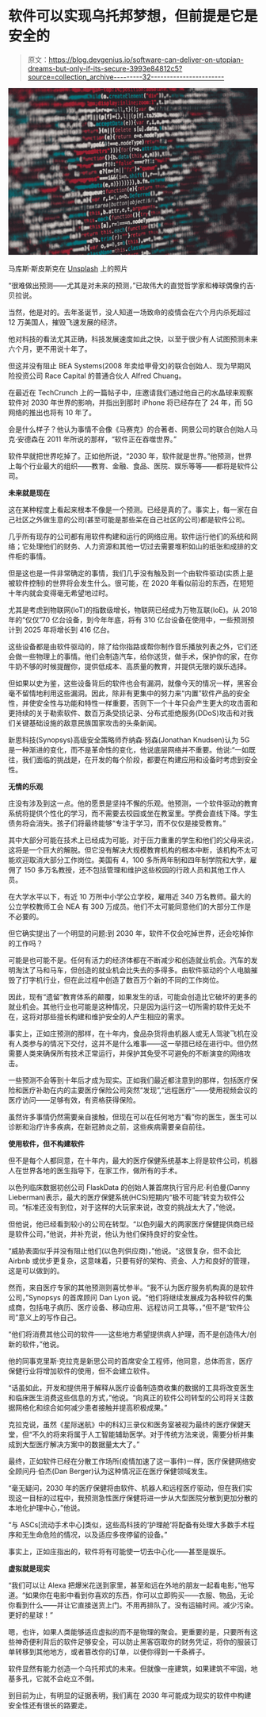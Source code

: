 # 软件可以实现乌托邦梦想，但前提是它是安全的

> 原文：<https://blog.devgenius.io/software-can-deliver-on-utopian-dreams-but-only-if-its-secure-3993e84812c5?source=collection_archive---------32----------------------->

![](img/479063dfb769aa15d4692111d4edd3a0.png)

马库斯·斯皮斯克在 [Unsplash](https://unsplash.com?utm_source=medium&utm_medium=referral) 上的照片

“很难做出预测——尤其是对未来的预测，”已故伟大的直觉哲学家和棒球偶像约吉·贝拉说。

当然，他是对的。去年圣诞节，没人知道一场致命的疫情会在六个月内杀死超过 12 万美国人，摧毁飞速发展的经济。

他对科技的看法尤其正确，科技发展速度如此之快，以至于很少有人试图预测未来六个月，更不用说十年了。

但这并没有阻止 BEA Systems(2008 年卖给甲骨文)的联合创始人、现为早期风险投资公司 Race Capital 的普通合伙人 Alfred Chuang。

在最近在 TechCrunch 上的一篇帖子中，庄邀请我们通过他自己的水晶球来观察软件对 2030 年世界的影响，并指出到那时 iPhone 将已经存在了 24 年，而 5G 网络的推出也将有 10 年了。

会是什么样子？他认为事情不会像《马赛克》的合著者、网景公司的联合创始人马克·安德森在 2011 年所说的那样，“软件正在吞噬世界。”

软件早就把世界吃掉了。正如他所说，“2030 年，软件就是世界。”他预测，世界上每个行业最大的组织——教育、金融、食品、医院、娱乐等等——都将是软件公司。

**未来就是现在**

这在某种程度上看起来根本不像是一个预测。已经是真的了。事实上，每一家在自己社区之外做生意的公司(甚至可能是那些呆在自己社区的公司)都是软件公司。

几乎所有现存的公司都有用软件构建和运行的网络应用。软件运行他们的系统和网络；它处理他们的财务、人力资源和其他一切过去需要堆积如山的纸张和成排的文件柜的事情。

但是这也是一件非常确定的事情，我们几乎没有触及到一个由软件驱动(实质上是被软件控制)的世界将会发生什么。很可能，在 2020 年看似前沿的东西，在短短十年内就会变得毫无希望地过时。

尤其是考虑到物联网(IoT)的指数级增长，物联网已经成为万物互联(IoE)。从 2018 年的“仅仅”70 亿台设备，到今年年底，将有 310 亿台设备在使用中，一些预测预计到 2025 年将增长到 416 亿台。

这些设备都是由软件驱动的，除了给你指路或帮你制作音乐播放列表之外，它们还会做一些物理上的事情。他们会制造汽车，给你送货，做手术，保护你的家，在你牛奶不够的时候提醒你，提供低成本、高质量的教育，并提供无限的娱乐选择。

但如果以史为鉴，这些设备背后的软件也会有漏洞，就像今天的情况一样，黑客会毫不留情地利用这些漏洞。因此，除非有更集中的努力来“内置”软件产品的安全性，并使安全性与功能和特性一样重要，否则下一个十年只会产生更大的攻击面和更持续的关于勒索软件、数百万条受损记录、分布式拒绝服务(DDoS)攻击和对我们关键基础设施的敌意民族国家攻击的头条新闻。

新思科技(Synopsys)高级安全策略师乔纳森·努森(Jonathan Knudsen)认为 5G 是一种渐进的变化，而不是革命性的变化，他说底层网络并不重要。他说:“一如既往，我们面临的挑战是，在开发的每个阶段，都要在构建应用和设备时考虑到安全性。

**无情的乐观**

庄没有涉及到这一点。他的愿景是坚持不懈的乐观。他预测，一个软件驱动的教育系统将提供个性化的学习，而不需要去校园或坐在教室里。学费会直线下降。学生债务将会消失。孩子们将最终能够“专注于学习，而不仅仅是接受教育。”

其中大部分可能在技术上已经成为可能，对于压力重重的学生和他们的父母来说，这将是一个巨大的解脱。但它没有解决大规模教育机构的根本中断，该机构不太可能欢迎取消大部分工作岗位。美国有 4，100 多所两年制和四年制学院和大学，雇佣了 150 多万名教授，还不包括管理和维护这些校园的行政人员和其他工作人员。

在大学水平以下，有近 10 万所中小学公立学校，雇用近 340 万名教师。最大的公立学校教师工会 NEA 有 300 万成员。他们不太可能同意他们的大部分工作是不必要的。

但它确实提出了一个明显的问题:到 2030 年，软件不仅会吃掉世界，还会吃掉你的工作吗？

可能是也可能不是。任何有活力的经济体都在不断减少和创造就业机会。汽车的发明淘汰了马和马车，但创造的就业机会比失去的多得多。由软件驱动的个人电脑摧毁了打字机行业，但在此过程中创造了数百万个新的不同的工作岗位。

因此，现有“遗留”教育体系的颠覆，如果发生的话，可能会创造比它破坏的更多的就业机会。其他行业也可能是这种情况，只是因为运行这一切所需的软件无处不在，这将对那些擅长构建和维护安全的人产生相应的需求。

事实上，正如庄预测的那样，在十年内，食品杂货将由机器人或无人驾驶飞机在没有人类参与的情况下交付，这并不是什么难事——这一举措已经在进行中。但仍然需要人类来确保所有技术正常运行，并保护其免受不可避免的不断演变的网络攻击。

一些预测不会等到十年后才成为现实。正如我们最近都注意到的那样，包括医疗保险和医疗补助在内的主要医疗保险公司突然“发现”,“远程医疗”——使用视频会议的医疗访问——足够有效，有资格获得保险。

虽然许多事情仍然需要亲自接触，但现在可以在任何地方“看”你的医生，医生可以诊断和治疗许多疾病，在新冠肺炎之前，这些疾病需要亲自前往。

**使用软件，但不构建软件**

但不是每个人都同意，在十年内，最大的医疗保健系统基本上将是软件公司，机器人在世界各地的医生指导下，在家工作，做所有的手术。

以色列临床数据初创公司 FlaskData 的创始人兼首席执行官丹尼·利伯曼(Danny Lieberman)表示，最大的医疗保健系统(HCS)短期内“极不可能”转变为软件公司。“标准还没有到位，对于这样的大玩家来说，改变的挑战太大了，”他说。

但他说，他已经看到较小的公司在转型。“以色列最大的两家医疗保健提供商已经是软件公司，”他说，并补充说，他认为他们保持良好的安全性。

“威胁表面似乎并没有阻止他们(以色列供应商)，”他说。“这很复杂，但不会比 Airbnb 或优步更复杂，这意味着，只要有好的架构、资金、人力和良好的管理，这是可以做到的。

然而，来自医疗专家的其他预测则喜忧参半。“我不认为医疗服务机构真的是软件公司，”Synopsys 的首席顾问 Dan Lyon 说。“他们将继续发展成为各种软件的集成商，包括电子病历、医疗设备、移动应用、远程访问工具等。，”但不是“软件公司”意义上的写作自己。

“他们将消费其他公司的软件——这些地方希望提供病人护理，而不是创造伟大/创新的软件，”他说。

他的同事克里斯·克拉克是新思公司的首席安全工程师，他同意，总体而言，医疗保健行业将增加软件的使用，但不会建立软件。

“话虽如此，开发和提供用于解释从医疗设备制造商收集的数据的工具将改变医生和临床医生消费这些信息的方式，”他说。“向真正的软件公司转型的公司将关注数据网格化和综合如何减少患者接触并提高积极成果。”

克拉克说，虽然《星际迷航》中的科幻三录仪和医务室被视为最终的医疗保健天堂，但“不久的将来将属于人工智能辅助医学。对于传统方法来说，需要分析并集成到大型医疗解决方案中的数据量太大了。”

最终，正如软件已经在分散工作场所(疫情加速了这一事件)一样，医疗保健网络安全顾问丹·伯杰(Dan Berger)认为这种情况正在医疗保健领域发生。

“毫无疑问，2030 年的医疗保健将由软件、机器人和远程医疗驱动，但在我们实现这一目标的过程中，我预测急性医疗保健将进一步从大型医院分散到更加分散的本地化护理中心，”他说。

“与 ASCs[流动手术中心]类似，这些高科技的‘护理舱’将配备有处理大多数手术程序和无生命危险的情况，以及适应多夜停留的设备。”

事实上，正如庄指出的，软件将有可能使一切去中心化——甚至是娱乐。

**虚拟就是现实**

“我们可以让 Alexa 把爆米花送到家里，甚至和远在外地的朋友一起看电影，”他写道。“如果你在电影中看到你喜欢的东西，你可以立即购买——衣服、物品，无论你看到什么——并让它直接送货上门。不用再排队了。没有运输时间。减少污染。更好的星球！”

嗯，也许，如果人类能够适应虚拟的而不是物理的聚会。更重要的是，只要所有这些神奇便利背后的软件足够安全，可以防止黑客窃取你的财务凭证，将你的服装订单转移到其他地方，或者篡改你的订单，以便你得到一千条裤子。

软件显然有能力创造一个乌托邦式的未来。但就像一座建筑，如果建筑不牢固，地基多孔，它就不会屹立不倒。

到目前为止，有明显的证据表明，我们离在 2030 年可能成为现实的软件中构建安全性还有很长的路要走。